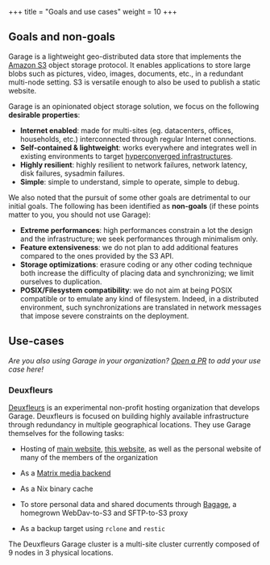 +++
title = "Goals and use cases"
weight = 10
+++

## Goals and non-goals

Garage is a lightweight geo-distributed data store that implements the
[Amazon S3](https://docs.aws.amazon.com/AmazonS3/latest/API/Welcome.html)
object storage protocol. It enables applications to store large blobs such
as pictures, video, images, documents, etc., in a redundant multi-node
setting. S3 is versatile enough to also be used to publish a static
website.

Garage is an opinionated object storage solution, we focus on the following **desirable properties**:

  - **Internet enabled**: made for multi-sites (eg. datacenters, offices, households, etc.) interconnected through regular Internet connections.
  - **Self-contained & lightweight**: works everywhere and integrates well in existing environments to target [hyperconverged infrastructures](https://en.wikipedia.org/wiki/Hyper-converged_infrastructure).
  - **Highly resilient**: highly resilient to network failures, network latency, disk failures, sysadmin failures.
  - **Simple**: simple to understand, simple to operate, simple to debug.

We also noted that the pursuit of some other goals are detrimental to our initial goals.
The following has been identified as **non-goals** (if these points matter to you, you should not use Garage):

  - **Extreme performances**: high performances constrain a lot the design and the infrastructure; we seek performances through minimalism only.
  - **Feature extensiveness**: we do not plan to add additional features compared to the ones provided by the S3 API.
  - **Storage optimizations**: erasure coding or any other coding technique both increase the difficulty of placing data and synchronizing; we limit ourselves to duplication.
  - **POSIX/Filesystem compatibility**: we do not aim at being POSIX compatible or to emulate any kind of filesystem. Indeed, in a distributed environment, such synchronizations are translated in network messages that impose severe constraints on the deployment.

## Use-cases

*Are you also using Garage in your organization? [Open a PR](https://git.deuxfleurs.fr/Deuxfleurs/garage) to add your use case here!*

### Deuxfleurs

[Deuxfleurs](https://deuxfleurs.fr) is an experimental non-profit hosting
organization that develops Garage. Deuxfleurs is focused on building highly
available infrastructure through redundancy in multiple geographical
locations. They use Garage themselves for the following tasks:

- Hosting of [main website](https://deuxfleurs.fr), [this website](https://garagehq.deuxfleurs.fr), as well as the personal website of many of the members of the organization

- As a [Matrix media backend](https://github.com/matrix-org/synapse-s3-storage-provider)

- As a Nix binary cache

- To store personal data and shared documents through [Bagage](https://git.deuxfleurs.fr/Deuxfleurs/bagage), a homegrown WebDav-to-S3 and SFTP-to-S3 proxy

- As a backup target using `rclone` and `restic`

The Deuxfleurs Garage cluster is a multi-site cluster currently composed of
9 nodes in 3 physical locations.
